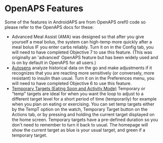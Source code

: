 # OpenAPS Features

Some of the features in AndroidAPS are from OpenAPS oref0 code so please refer to the OpenAPS docs for these:
* Advanced Meal Assist (AMA) was designed so that after you give yourself a meal bolus, the system can high-temp more quickly after a meal bolus IF you enter carbs reliably.  Turn it on in the Config tab, you will need to have completed Objective 7 to use this feature. (This was originally an 'advanced' OpenAPS feature but has been widely used and is on by default in OpenAPS for all users.)
* [Autosens](http://openaps.readthedocs.io/en/latest/docs/walkthrough/phase-4/advanced-features.html#auto-sensitivity-mode) analyze historical data on the go and make adjustments if it recognizes that you are reacting more sensitively (or conversely, more resistant) to insulin than usual.  Turn it on in the Preferences menu, you will need to have completed Objective 6 to use this feature.
* [Temporary Targets (Eating Soon and Activity Mode)](http://openaps.readthedocs.io/en/latest/docs/walkthrough/phase-4/advanced-features.html#eating-soon-and-activity-mode-temporary-targets) Temporary or “temp” targets are ideal for when you want the loop to adjust to a different target level for a short period of time (temporarily) for example when you plan on eating or exercising.  You can set temp targets either by the TempT option on the watch, Temporary Target button on the Actions tab, or by pressing and holding the current target displayed on the home screen.  Temporary targets have a pre-defined duration so you don't need to remember to turn it back to usual.  The homepage will show the current target as blue is your usual target, and green if a temporary target.

